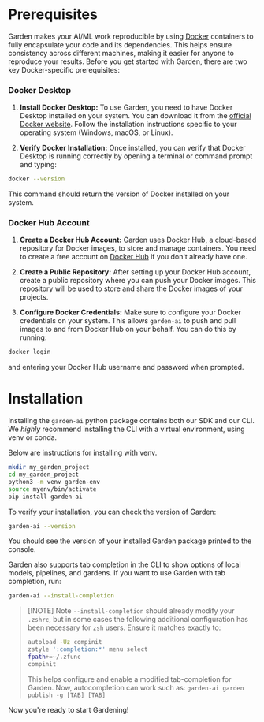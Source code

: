 # Prerequisites

Garden makes your AI/ML work reproducible by using [Docker](https://www.docker.com/) containers to fully encapsulate your code and its dependencies. This helps ensure consistency across different machines, making it easier for anyone to reproduce your results. Before you get started with Garden, there are two key Docker-specific prerequisites:

### Docker Desktop

1. **Install Docker Desktop:** To use Garden, you need to have Docker Desktop installed on your system. You can download it from the [official Docker website](https://www.docker.com/products/docker-desktop). Follow the installation instructions specific to your operating system (Windows, macOS, or Linux).

2. **Verify Docker Installation:** Once installed, you can verify that Docker Desktop is running correctly by opening a terminal or command prompt and typing:
```bash
docker --version
```
This command should return the version of Docker installed on your system.

### Docker Hub Account

1. **Create a Docker Hub Account:** Garden uses Docker Hub, a cloud-based repository for Docker images, to store and manage containers. You need to create a free account on [Docker Hub](https://hub.docker.com/signup) if you don't already have one.

2. **Create a Public Repository:** After setting up your Docker Hub account, create a public repository where you can push your Docker images. This repository will be used to store and share the Docker images of your projects.

3. **Configure Docker Credentials:** Make sure to configure your Docker credentials on your system. This allows `garden-ai` to push and pull images to and from Docker Hub on your behalf. You can do this by running:
```bash
docker login
```
and entering your Docker Hub username and password when prompted.
# Installation

Installing the `garden-ai` python package contains both our SDK and our CLI. We _highly_ recommend installing the CLI with a virtual environment, using venv or conda.

Below are instructions for installing with venv.

```bash
mkdir my_garden_project
cd my_garden_project
python3 -m venv garden-env
source myenv/bin/activate
pip install garden-ai
```

To verify your installation, you can check the version of Garden:

```bash
garden-ai --version
```

You should see the version of your installed Garden package printed to the console.

Garden also supports tab completion in the CLI to show options of local models, pipelines, and gardens.
If you want to use Garden with tab completion, run:
```bash
garden-ai --install-completion
```
> [!NOTE] Note
> ``--install-completion`` should already modify your ``.zshrc``, but in some cases the following additional configuration has been necessary for ``zsh`` users. Ensure it matches exactly to:
>```bash
>autoload -Uz compinit
>zstyle ':completion:*' menu select
>fpath+=~/.zfunc
>compinit
>```
> This helps configure and enable a modified tab-completion for Garden.
> Now, autocompletion can work such as: ```garden-ai garden publish -g [TAB] [TAB]```

Now you're ready to start Gardening!
